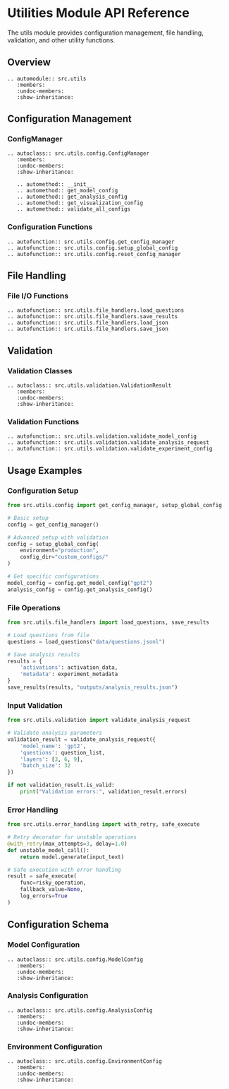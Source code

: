 # Utilities Module API Reference

The utils module provides configuration management, file handling, validation, and other utility functions.

## Overview

```{eval-rst}
.. automodule:: src.utils
   :members:
   :undoc-members:
   :show-inheritance:
```

## Configuration Management

### ConfigManager

```{eval-rst}
.. autoclass:: src.utils.config.ConfigManager
   :members:
   :undoc-members:
   :show-inheritance:
   
   .. automethod:: __init__
   .. automethod:: get_model_config
   .. automethod:: get_analysis_config
   .. automethod:: get_visualization_config
   .. automethod:: validate_all_configs
```

### Configuration Functions

```{eval-rst}
.. autofunction:: src.utils.config.get_config_manager
.. autofunction:: src.utils.config.setup_global_config
.. autofunction:: src.utils.config.reset_config_manager
```

## File Handling

### File I/O Functions

```{eval-rst}
.. autofunction:: src.utils.file_handlers.load_questions
.. autofunction:: src.utils.file_handlers.save_results
.. autofunction:: src.utils.file_handlers.load_json
.. autofunction:: src.utils.file_handlers.save_json
```

## Validation

### Validation Classes

```{eval-rst}
.. autoclass:: src.utils.validation.ValidationResult
   :members:
   :undoc-members:
   :show-inheritance:
```

### Validation Functions

```{eval-rst}
.. autofunction:: src.utils.validation.validate_model_config
.. autofunction:: src.utils.validation.validate_analysis_request
.. autofunction:: src.utils.validation.validate_experiment_config
```

## Usage Examples

### Configuration Setup

```python
from src.utils.config import get_config_manager, setup_global_config

# Basic setup
config = get_config_manager()

# Advanced setup with validation
config = setup_global_config(
    environment="production",
    config_dir="custom_configs/"
)

# Get specific configurations
model_config = config.get_model_config("gpt2")
analysis_config = config.get_analysis_config()
```

### File Operations

```python
from src.utils.file_handlers import load_questions, save_results

# Load questions from file
questions = load_questions("data/questions.jsonl")

# Save analysis results
results = {
    'activations': activation_data,
    'metadata': experiment_metadata
}
save_results(results, "outputs/analysis_results.json")
```

### Input Validation

```python
from src.utils.validation import validate_analysis_request

# Validate analysis parameters
validation_result = validate_analysis_request({
    'model_name': 'gpt2',
    'questions': question_list,
    'layers': [3, 6, 9],
    'batch_size': 32
})

if not validation_result.is_valid:
    print("Validation errors:", validation_result.errors)
```

### Error Handling

```python
from src.utils.error_handling import with_retry, safe_execute

# Retry decorator for unstable operations
@with_retry(max_attempts=3, delay=1.0)
def unstable_model_call():
    return model.generate(input_text)

# Safe execution with error handling
result = safe_execute(
    func=risky_operation,
    fallback_value=None,
    log_errors=True
)
```

## Configuration Schema

### Model Configuration

```{eval-rst}
.. autoclass:: src.utils.config.ModelConfig
   :members:
   :undoc-members:
   :show-inheritance:
```

### Analysis Configuration

```{eval-rst}
.. autoclass:: src.utils.config.AnalysisConfig
   :members:
   :undoc-members:
   :show-inheritance:
```

### Environment Configuration

```{eval-rst}
.. autoclass:: src.utils.config.EnvironmentConfig
   :members:
   :undoc-members:
   :show-inheritance:
```
